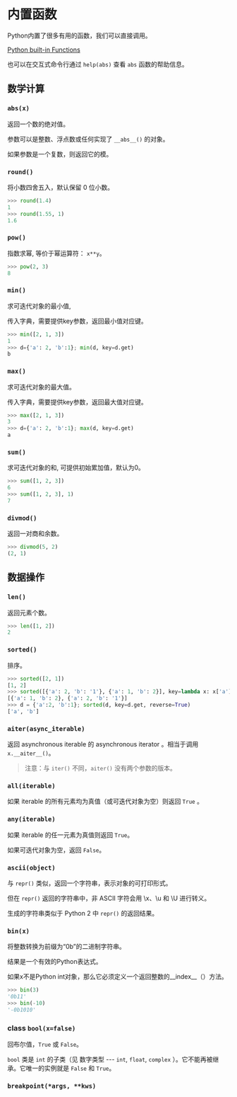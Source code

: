 # 内置函数

Python内置了很多有用的函数，我们可以直接调用。

[Python built-in Functions](https://docs.python.org/3/library/functions.html)

也可以在交互式命令行通过 `help(abs)` 查看 `abs` 函数的帮助信息。

## 数学计算

### `abs(x)`

返回一个数的绝对值。

参数可以是整数、浮点数或任何实现了 `__abs__()` 的对象。

如果参数是一个复数，则返回它的模。

### `round()`

将小数四舍五入，默认保留 0 位小数。

```python
>>> round(1.4)
1
>>> round(1.55, 1)
1.6
```

### `pow()`

指数求幂, 等价于幂运算符： `x**y`。

```python
>>> pow(2, 3)
8
```

### `min()`

求可迭代对象的最小值, 

传入字典，需要提供key参数，返回最小值对应键。

```python
>>> min([2, 1, 3])
1
>>> d={'a': 2, 'b':1}; min(d, key=d.get)
b
```

### `max()`

求可迭代对象的最大值。

传入字典，需要提供key参数，返回最大值对应键。

```python
>>> max([2, 1, 3])
3
>>> d={'a': 2, 'b':1}; max(d, key=d.get)
a
```

### `sum()`

求可迭代对象的和, 可提供初始累加值，默认为0。

```python
>>> sum([1, 2, 3])
6
>>> sum([1, 2, 3], 1)
7
```

### `divmod()`

返回一对商和余数。

```python
>>> divmod(5, 2)
(2, 1)
```

## 数据操作

### `len()`

返回元素个数。

```python
>>> len([1, 2])
2
```

### `sorted()`

排序。

```python
>>> sorted([2, 1])
[1, 2]
>>> sorted([{'a': 2, 'b': '1'}, {'a': 1, 'b': 2}], key=lambda x: x['a'])
[{'a': 1, 'b': 2}, {'a': 2, 'b': '1'}]
>>> d = {'a':2, 'b':1}; sorted(d, key=d.get, reverse=True)
['a', 'b']
```

### 

### `aiter(async_iterable)`

返回 asynchronous iterable 的 asynchronous iterator 。相当于调用 `x.__aiter__()`。

> 注意：与 `iter()` 不同，`aiter()` 没有两个参数的版本。

### `all(iterable)`

如果 iterable 的所有元素均为真值（或可迭代对象为空）则返回 `True` 。

### `any(iterable)`

如果 iterable 的任一元素为真值则返回 `True`。

如果可迭代对象为空，返回 `False`。

### `ascii(object)`

与 `repr()` 类似，返回一个字符串，表示对象的可打印形式。

但在 `repr()` 返回的字符串中，非 ASCII 字符会用 \x、\u 和 \U 进行转义。

生成的字符串类似于 Python 2 中 `repr()` 的返回结果。

### `bin(x)`

将整数转换为前缀为“0b”的二进制字符串。

结果是一个有效的Python表达式。

如果x不是Python int对象，那么它必须定义一个返回整数的__index__（）方法。

```python
>>> bin(3)
'0b11'
>>> bin(-10)
'-0b1010'
```

### class `bool(x=false)`

回布尔值，`True` 或 `False`。

 `bool` 类是 `int` 的子类（见 数字类型 --- `int`, `float`, `complex` ）。它不能再被继承。它唯一的实例就是 `False` 和 `True`。

### `breakpoint(*args, **kws)`